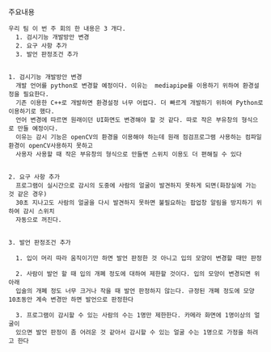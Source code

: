 주요내용

    우리 팀 이 번 주 회의 한 내용은 3 개다.
      1. 검시기능 개발방안 변경
      2. 요구 사항 추가
      3. 발언 판정조건 추가


    1. 검시기능 개발방안 변경
      개발 언어를 python로 변경할 예정이다. 이유는  mediapipe를 이용하기 위하여 환경설정을 필요한다. 
      기존 이용한 C++로 개발하면 환경설정 너무 어렵다. 더 빠르게 개발하기 위하여 Python로 이용하기로 했다. 
      언어 변경에 따르면 원래이던 UI화면도 변경해야 할 것 같다. 따로 작은 부유창의 형식으로 만들 예정이다.
      이유는 감시 기능은 openCV의 환경을 이용해야 하는데 원래 점검프로그램 사용하는 컴파일 환경이 openCV사용하지 못하고 
      사용자 사용할 때 작은 부유창의 형식으로 만들면 스위치 이용도 더 편해질 수 있다

    
    2. 요구 사항 추가
      프로그램이 실시간으로 감시의 도중에 사람의 얼굴이 발견하지 못하게 되면(화장실에 가는 것 같은 경우) 
      30초 지나고도 사람의 얼굴을 다시 발견하지 못하면 불필요하는 팝업창 알림을 방지하기 위하여 감시 스위치 
      자동으로 꺼진다.


    3. 발언 판정조건 추가

      1. 입이 머리 따라 움직이기만 하면 발언 판정한 것 아니고 입의 모양이 변경할 때만 판정

      2. 사람이 발언 할 때 입의 개폐 정도에 대하여 제한할 것이다. 입의 모양이 변경되면 위아래 
      입술의 개폐 정도 너무 크거나 작을 때 발언 판정하지 않는다. 규정된 개폐 정도에 모양 10초동안 계속 변경만 하면 발언으로 판정한다

      3. 프로그램이 감시할 수 있는 사람의 수는 1명만 제한한다. 카메라 화면에 1명이상의 얼굴이 
      있으면 발언 판정이 좀 어려운 것 같아서 감시할 수 있는 얼굴 수는 1명으로 가정을 하려고 한다
